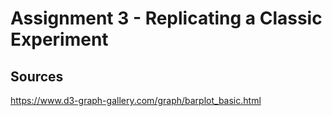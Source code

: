 Assignment 3 - Replicating a Classic Experiment  
===

Sources
---
https://www.d3-graph-gallery.com/graph/barplot_basic.html
